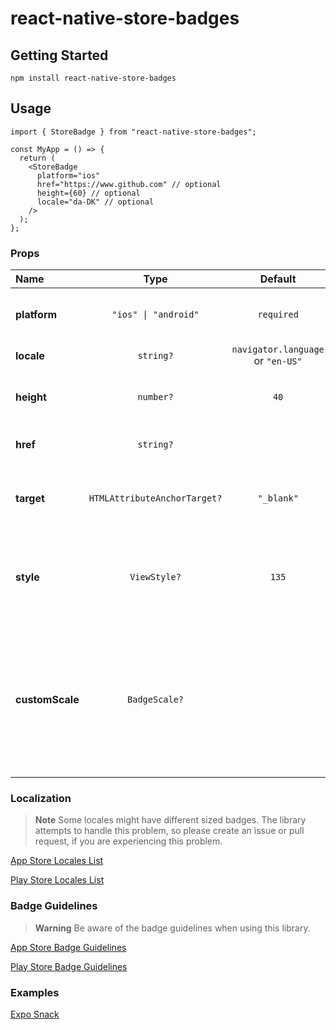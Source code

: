 # react-native-store-badges

## Getting Started

```
npm install react-native-store-badges
```

## Usage

```tsx
import { StoreBadge } from "react-native-store-badges";

const MyApp = () => {
  return (
    <StoreBadge
      platform="ios"
      href="https://www.github.com" // optional
      height={60} // optional
      locale="da-DK" // optional
    />
  );
};
```

### Props

| Name            |                  Type                   |              Default              | Description                                                                                                             |
| :-------------- | :-------------------------------------: | :-------------------------------: | :---------------------------------------------------------------------------------------------------------------------- |
| **platform**    |   <code>"ios" &#124; "android"</code>   |            `required`             | App Store or Play Store badge                                                                                           |
| **locale**      |          <code>string?</code>           | `navigator.language` or `"en-US"` | Locale code                                                                                                             |
| **height**      |          <code>number?</code>           |               `40`                | Height of the badge <i>(width is calculated)</i>                                                                        |
| **href**        |          <code>string?</code>           |                                   | URL of App Store or Play Store                                                                                          |
| **target**      | <code>HTMLAttributeAnchorTarget?</code> |            `"_blank"`             | `target`-attribute is only used on Web platforms                                                                        |
| **style**       |         <code>ViewStyle?</code>         |               `135`               | Styles for the wrapping Pressable <i>(Be aware of badge guidelines)</i>                                                 |
| **customScale** |        <code>BadgeScale?</code>         |                                   | Use to temporarily correct any issues there may be with badge sizing in a specific locale. ([Read more](#localization)) |

### Localization

> **Note**
> Some locales might have different sized badges. The library attempts to handle this problem, so please create an issue or pull request, if you are experiencing this problem.

[App Store Locales List](https://www.apple.com/itunes/marketing-on-itunes/identity-guidelines.html#itunes-store-badges#localized-lockups)

[Play Store Locales List](https://play.google.com/intl/en-US/badges/#!#locale)

### Badge Guidelines

> **Warning**
> Be aware of the badge guidelines when using this library.

[App Store Badge Guidelines](https://developer.apple.com/app-store/marketing/guidelines/)

[Play Store Badge Guidelines](https://play.google.com/intl/en_us/badges/)

### Examples

[Expo Snack](https://snack.expo.dev/@reinhardt/react-native-store-badges)
